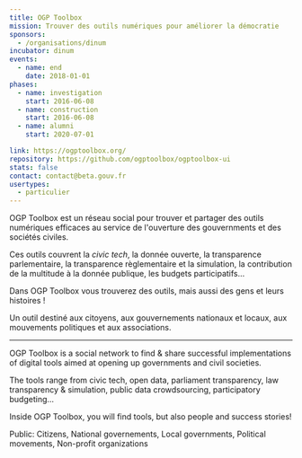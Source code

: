 ```yaml
---
title: OGP Toolbox
mission: Trouver des outils numériques pour améliorer la démocratie
sponsors:
  - /organisations/dinum
incubator: dinum
events:
  - name: end
    date: 2018-01-01
phases:
  - name: investigation
    start: 2016-06-08
  - name: construction
    start: 2016-06-08
  - name: alumni
    start: 2020-07-01

link: https://ogptoolbox.org/
repository: https://github.com/ogptoolbox/ogptoolbox-ui
stats: false
contact: contact@beta.gouv.fr
usertypes:
  - particulier
---
```


OGP Toolbox est un réseau social pour trouver et partager des outils numériques efficaces au service de l'ouverture des gouvernments et des sociétés civiles.

Ces outils couvrent la <em>civic tech</em>, la donnée ouverte, la transparence parlementaire, la transparence règlementaire et la simulation, la contribution de la multitude à la donnée publique, les budgets participatifs…

Dans OGP Toolbox vous trouverez des outils, mais aussi des gens et leurs histoires !

Un outil destiné aux citoyens, aux gouvernements nationaux et locaux, aux mouvements politiques et aux associations.

---

OGP Toolbox is a social network to find & share successful implementations of digital tools aimed at opening up governments and civil societies.

The tools range from civic tech, open data, parliament transparency, law transparency & simulation, public data crowdsourcing, participatory budgeting…

Inside OGP Toolbox, you will find tools, but also people and success stories!

Public: Citizens, National governements, Local governments, Political movements, Non-profit organizations
